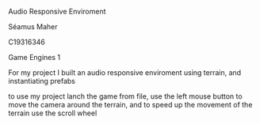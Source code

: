 Audio Responsive Enviroment

Séamus Maher

C19316346

Game Engines 1

For my project I built an audio responsive enviroment using terrain, and instantiating prefabs

to use my project lanch the game from file, use the left mouse button to move the camera around the terrain, and to speed up the movement of the terrain use the scroll wheel

